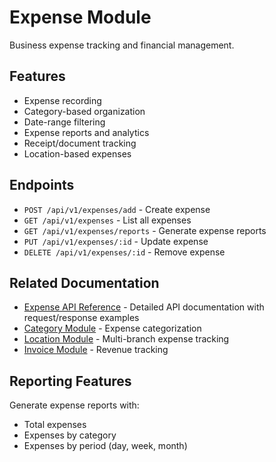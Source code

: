# Expense Module

Business expense tracking and financial management.

## Features

- Expense recording
- Category-based organization
- Date-range filtering
- Expense reports and analytics
- Receipt/document tracking
- Location-based expenses

## Endpoints

- `POST /api/v1/expenses/add` - Create expense
- `GET /api/v1/expenses` - List all expenses
- `GET /api/v1/expenses/reports` - Generate expense reports
- `PUT /api/v1/expenses/:id` - Update expense
- `DELETE /api/v1/expenses/:id` - Remove expense

## Related Documentation

- [Expense API Reference](../api/expense.md) - Detailed API documentation with request/response examples
- [Category Module](./category.md) - Expense categorization
- [Location Module](./location.md) - Multi-branch expense tracking
- [Invoice Module](./invoice.md) - Revenue tracking

## Reporting Features

Generate expense reports with:

- Total expenses
- Expenses by category
- Expenses by period (day, week, month)
